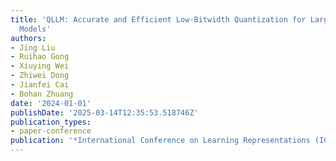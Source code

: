 ```yaml
---
title: 'QLLM: Accurate and Efficient Low-Bitwidth Quantization for Large Language
  Models'
authors:
- Jing Liu
- Ruihao Gong
- Xiuying Wei
- Zhiwei Dong
- Jianfei Cai
- Bohan Zhuang
date: '2024-01-01'
publishDate: '2025-03-14T12:35:53.518746Z'
publication_types:
- paper-conference
publication: '*International Conference on Learning Representations (ICLR)*'
---
```

